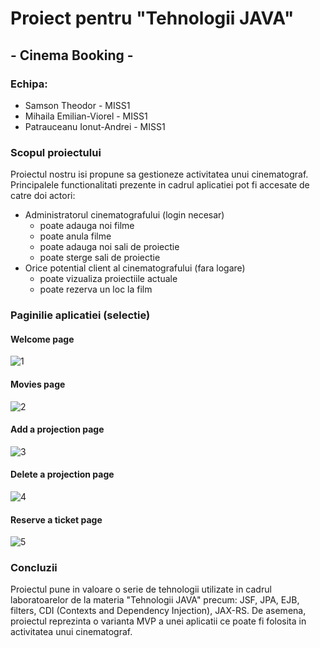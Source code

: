 # Proiect pentru "Tehnologii JAVA"
## - Cinema Booking -

### Echipa:
* Samson Theodor - MISS1
* Mihaila Emilian-Viorel - MISS1
* Patrauceanu Ionut-Andrei - MISS1

### Scopul proiectului 

Proiectul nostru isi propune sa gestioneze activitatea unui cinematograf. Principalele functionalitati prezente in cadrul aplicatiei pot fi accesate de catre doi actori:
* Administratorul cinematografului (login necesar)
  * poate adauga noi filme
  * poate anula filme
  * poate adauga noi sali de proiectie
  * poate sterge sali de proiectie
* Orice potential client al cinematografului (fara logare)
  * poate vizualiza proiectiile actuale 
  * poate rezerva un loc la film
 
### Paginilie aplicatiei (selectie)

#### Welcome page
![1](https://user-images.githubusercontent.com/53914632/149180846-5cb7cefc-4b4e-4fb6-9ab9-05f05ed42583.png)
#### Movies page
![2](https://user-images.githubusercontent.com/53914632/149180899-b91398e7-bd60-47c5-87c8-6977a57c6783.png)
#### Add a projection page
![3](https://user-images.githubusercontent.com/53914632/149180936-3ccbc963-597d-43fe-9d15-eec2a2d1fbbc.png)
#### Delete a projection page
![4](https://user-images.githubusercontent.com/53914632/149180982-2e0ca5a0-0dc0-405f-89cf-c101b44b0539.png)
#### Reserve a ticket page
![5](https://user-images.githubusercontent.com/53914632/149181005-5f4c25ec-7d90-429f-9bec-fa6fbb0e328e.png)

### Concluzii
Proiectul pune in valoare o serie de tehnologii utilizate in cadrul laboratoarelor de la materia "Tehnologii JAVA" precum: JSF, JPA, EJB, filters, CDI (Contexts and Dependency Injection), JAX-RS. De asemena, proiectul reprezinta o varianta MVP a unei aplicatii ce poate fi folosita in activitatea unui cinematograf.

